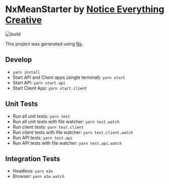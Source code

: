 # NxMeanStarter by [Notice Everything Creative](https://noticeeverythingcreative.com)

![build](https://gitlab.com/NoticeEverything/nx-mean-starter/badges/master/pipeline.svg)

This project was generated using [Nx](https://nx.dev).

## Develop
- `yarn install`
- Start API and Client apps (single terminal): `yarn start`
- Start API: `yarn start.api`
- Start Client App: `yarn start.client`

## Unit Tests
- Run all unit tests: `yarn test`
- Run all unit tests with file watcher: `yarn test.watch`
- Run client tests: `yarn test.client`
- Run client tests with file watcher: `yarn test.client.watch`
- Run API tests: `yarn test.api`
- Run API tests with file watcher: `yarn test.api.watch`

## Integration Tests
- Headless: `yarn e2e`
- Browser: `yarn e2e.watch`
